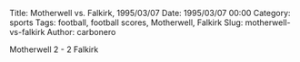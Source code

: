 Title: Motherwell vs. Falkirk, 1995/03/07
Date: 1995/03/07 00:00
Category: sports
Tags: football, football scores, Motherwell, Falkirk
Slug: motherwell-vs-falkirk
Author: carbonero


Motherwell 2 - 2 Falkirk
